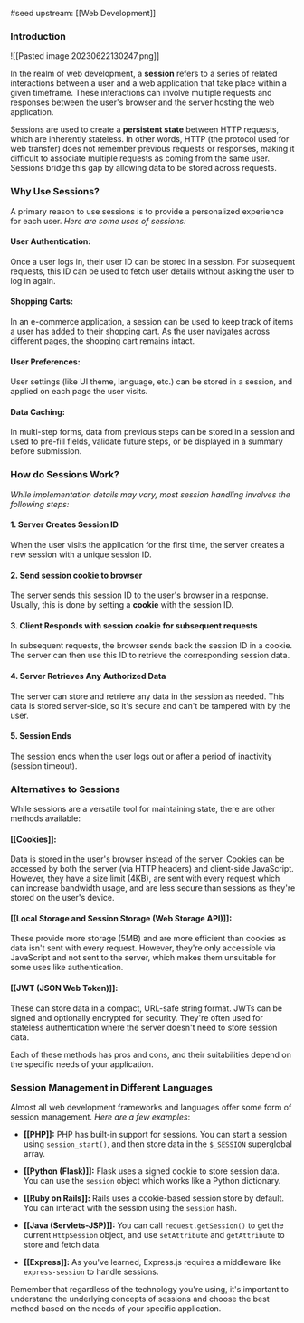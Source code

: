 #seed 
upstream: [[Web Development]]

### Introduction

![[Pasted image 20230622130247.png]]

In the realm of web development, a **session** refers to a series of related interactions between a user and a web application that take place within a given timeframe. These interactions can involve multiple requests and responses between the user's browser and the server hosting the web application.

Sessions are used to create a **persistent state** between HTTP requests, which are inherently stateless. In other words, HTTP (the protocol used for web transfer) does not remember previous requests or responses, making it difficult to associate multiple requests as coming from the same user. Sessions bridge this gap by allowing data to be stored across requests.

### Why Use Sessions?

A primary reason to use sessions is to provide a personalized experience for each user. *Here are some uses of sessions:*

#### **User Authentication**: 
Once a user logs in, their user ID can be stored in a session. For subsequent requests, this ID can be used to fetch user details without asking the user to log in again.

#### **Shopping Carts**: 
In an e-commerce application, a session can be used to keep track of items a user has added to their shopping cart. As the user navigates across different pages, the shopping cart remains intact.

#### **User Preferences**:
User settings (like UI theme, language, etc.) can be stored in a session, and applied on each page the user visits.

#### **Data Caching**: 
In multi-step forms, data from previous steps can be stored in a session and used to pre-fill fields, validate future steps, or be displayed in a summary before submission.

### How do Sessions Work?

*While implementation details may vary, most session handling involves the following steps:*

#### 1. Server Creates Session ID
When the user visits the application for the first time, the server creates a new session with a unique session ID.

#### 2. Send session cookie to browser
The server sends this session ID to the user's browser in a response. Usually, this is done by setting a **cookie** with the session ID.

#### 3. Client Responds with session cookie for subsequent requests
In subsequent requests, the browser sends back the session ID in a cookie. The server can then use this ID to retrieve the corresponding session data.

#### 4. Server Retrieves Any Authorized Data 
The server can store and retrieve any data in the session as needed. This data is stored server-side, so it's secure and can't be tampered with by the user.

#### 5. Session Ends
The session ends when the user logs out or after a period of inactivity (session timeout).

### Alternatives to Sessions

While sessions are a versatile tool for maintaining state, there are other methods available:

#### **[[Cookies]]**:  
Data is stored in the user's browser instead of the server. Cookies can be accessed by both the server (via HTTP headers) and client-side JavaScript. However, they have a size limit (4KB), are sent with every request which can increase bandwidth usage, and are less secure than sessions as they're stored on the user's device.

#### **[[Local Storage and Session Storage (Web Storage API)]]**: 
These provide more storage (5MB) and are more efficient than cookies as data isn't sent with every request. However, they're only accessible via JavaScript and not sent to the server, which makes them unsuitable for some uses like authentication.

#### **[[JWT (JSON Web Token)]]:** 
These can store data in a compact, URL-safe string format. JWTs can be signed and optionally encrypted for security. They're often used for stateless authentication where the server doesn't need to store session data.

Each of these methods has pros and cons, and their suitabilities depend on the specific needs of your application.

### Session Management in Different Languages

Almost all web development frameworks and languages offer some form of session management. *Here are a few examples*:

- **[[PHP]]:** PHP has built-in support for sessions. You can start a session using `session_start()`, and then store data in the `$_SESSION` superglobal array.

- **[[Python (Flask)]]:** Flask uses a signed cookie to store session data. You can use the `session` object which works like a Python dictionary.

- **[[Ruby on Rails]]:** Rails uses a cookie-based session store by default. You can interact with the session using the `session` hash.

- **[[Java (Servlets-JSP)]]:** You can call `request.getSession()` to get the current `HttpSession` object, and use `setAttribute` and `getAttribute` to store and fetch data.

- **[[Express]]:** As you've learned, Express.js requires a middleware like `express-session` to handle sessions. 

Remember that regardless of the technology you're using, it's important to understand the underlying concepts of sessions and choose the best method based on the needs of your specific application.